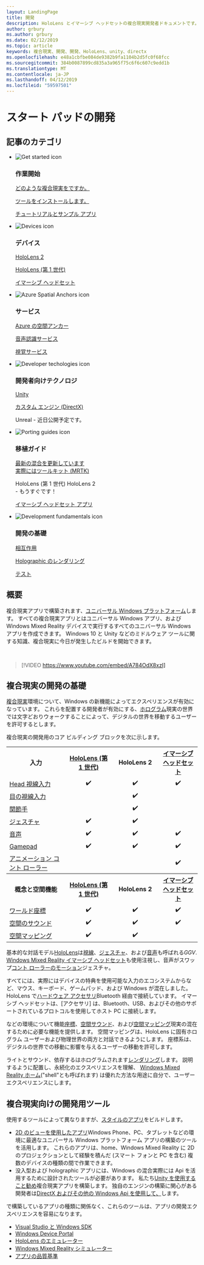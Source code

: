 ```yaml
---
layout: LandingPage
title: 開発
description: HoloLens とイマーシブ ヘッドセットの複合現実開発者ドキュメントです。
author: grbury
ms.author: grbury
ms.date: 02/12/2019
ms.topic: article
keywords: 複合現実、開発、開発、HoloLens、unity、directx
ms.openlocfilehash: e48a1cbfbe084de9382b9fa1104b2d5fc0f68fcc
ms.sourcegitcommit: 384b0087899cd835a3a965f75c6f6c607c9edd1b
ms.translationtype: MT
ms.contentlocale: ja-JP
ms.lasthandoff: 04/12/2019
ms.locfileid: "59597501"
---
```

# <a name="development-launchpad"></a>スタート パッドの開発

## <a name="article-categories"></a>記事のカテゴリ


<ul class="panelContent cardsF">
    <li>
        <div class="cardSize">
            <div class="cardPadding">
                <div class="card">
                    <div class="cardImageOuter">
                        <div class="cardImage">
                            <img src="images/GetStartedIcon.png" alt="Get started icon">
                        </div>
                    </div>
                    <div class="cardText">
                        <h3>作業開始</h3>
                        <p>
                            <a href="mixed-reality.md">どのような複合現実をですか。</a>
                        </p>
                        <p>
                            <a href="install-the-tools.md">ツールをインストールします。</a>
                        </p>
                        <p>
                            <a href="holograms-100.md">チュートリアルとサンプル アプリ</a>
                        </p>
                    </div>
                </div>
            </div>
        </div>
    </li>
        <li>
        <div class="cardSize">
            <div class="cardPadding">
                <div class="card">
                    <div class="cardImageOuter">
                        <div class="cardImage">
                            <img src="images/HoloLens_Icon_120x130.png" alt="Devices icon">
                        </div>
                    </div>
                    <div class="cardText">
                        <h3>デバイス</h3>
                          <p>
                            <a href="https://www.microsoft.com/hololens/hardware" target="_blank">HoloLens 2</a>
                        </p>
                        <p>
                            <a href="hololens-hardware-details.md">HoloLens (第 1 世代)</a>
                        </p>
                        <p>
                            <a href="immersive-headset-hardware-details.md">イマーシブ ヘッドセット</a>
                        </p>
                    </div>
                </div>
            </div>
        </div>
    </li>
    <li>
        <div class="cardSize">
            <div class="cardPadding">
                <div class="card">
                    <div class="cardImageOuter">
                        <div class="cardImage">
                            <img src="images/AzureSpatialAnchors_Icon_120x130.png" alt="Azure Spatial Anchors icon">
                        </div>
                    </div>
                    <div class="cardText">
                        <h3>サービス</h3>
                        <p>
                            <a href="https://docs.microsoft.com/azure/spatial-anchors" target="_blank">Azure の空間アンカー</a>
                        </p>
                        <p>
                            <a href="https://docs.microsoft.com/azure/cognitive-services/speech-service/" target="_blank">音声認識サービス</a>
                        </p>
                        <p>
                            <a href="https://docs.microsoft.com/azure/cognitive-services/computer-vision/" target="_blank">視覚サービス</a>
                        </p>
                    </div>
                </div>
            </div>
        </div>
    </li>
    <li>
        <div class="cardSize">
            <div class="cardPadding">
                <div class="card">
                    <div class="cardImageOuter">
                        <div class="cardImage">
                            <img src="images/Unity_Icon_120x130.png" alt="Developer techologies icon">
                        </div>
                    </div>
                    <div class="cardText">
                        <h3>開発者向けテクノロジ</h3>
                        <p>
                            <a href="unity-development-overview.md">Unity</a>
                        </p>
                        <p>
                            <a href="directx-development-overview.md">カスタム エンジン (DirectX)</a>
                        </p>
                        <p>
Unreal - 近日公開予定です。
                        </p>                
                    </div>
                </div>
            </div>
        </div>
    </li>
    <li>
        <div class="cardSize">
            <div class="cardPadding">
                <div class="card">
                    <div class="cardImageOuter">
                        <div class="cardImage">
                            <img src="images/PortingGuides-icon_120x130.png" alt="Porting guides icon">
                        </div>
                    </div>
                    <div class="cardText">
                        <h3>移植ガイド</h3>
                        <p>
                            <a href="mrtk-porting-guide.md">最新の混合を更新しています<br>実際にはツールキット (MRTK)</a>
                        </p>
                        <p>
HoloLens (第 1 世代) HoloLens 2<br>- もうすぐです！
                        </p>
                        <p>
                            <a href="porting-guides.md">イマーシブ ヘッドセット アプリ</a>
                        </p>
                    </div>
                </div>
            </div>
        </div>
    </li>
    <li>
        <div class="cardSize">
            <div class="cardPadding">
                <div class="card">
                    <div class="cardImageOuter">
                        <div class="cardImage">
                            <img src="images/App_patterns_Icon_120x130.png" alt="Development fundamentals icon">
                        </div>
                    </div>
                    <div class="cardText">
                        <h3>開発の基礎</h3>
                        <p>
                            <a href="Interaction-fundamentals.md">相互作用</a>
                        </p>
                        <p>
                            <a href="rendering.md">Holographic のレンダリング</a>
                        </p>
                         <p>
                            <a href="testing-your-app-on-hololens.md">テスト</a>
                        </p>                    
                    </div>
                </div>
            </div>
        </div>
    </li>    
</ul>

## <a name="overview"></a>概要

複合現実アプリで構築されます、[ユニバーサル Windows プラットフォーム](https://dev.windows.com/getstarted)します。 すべての複合現実アプリとはユニバーサル Windows アプリ、および Windows Mixed Reality デバイスで実行するすべてのユニバーサル Windows アプリを作成できます。 Windows 10 と Unity などのミドルウェア ツールに関する知識、複合現実に今日が発生したビルドを開始できます。

<br>

>[!VIDEO https://www.youtube.com/embed/A784OdX8xzI]

## <a name="basics-of-mixed-reality-development"></a>複合現実の開発の基礎

[複合現実](mixed-reality.md)環境について、Windows の新機能によってエクスペリエンスが有効になっています。 これらを配置する開発者が有効にする、[ホログラム](hologram.md)現実の世界では文字どおりウォークすることによって、デジタルの世界を移動するユーザーを許可するとします。 

複合現実の開発用のコア ビルディング ブロックを次に示します。

<table>
<tr>
<th style="width:175px">入力</th><th style="width:125px; text-align: center;"><a href="hololens-hardware-details.md">HoloLens (第 1 世代)</a></th><th style="width:125px; text-align: center;">HoloLens 2</a></th><th style="width:125px; text-align: center;"> <a href="immersive-headset-hardware-details.md">イマーシブ ヘッドセット</a></th>
</tr><tr>
<td> <a href="gaze.md">Head 視線入力</a></td><td style="text-align: center;">✔️</td><td style="text-align: center;">✔️</td><td style="text-align: center;">✔️</td>
</tr><tr>
<td> <a href="gaze.md">目の視線入力</a></td><td></td><td style="text-align: center;">✔️</td><td></td>
</tr><tr>
 <td> <a href="gestures.md">関節手</a></td><td></td><td style="text-align: center;">✔️</td><td></td>
</tr><tr>
<td> <a href="gestures.md">ジェスチャ</a></td><td style="text-align: center;">✔️</td><td style="text-align: center;">✔️</td><td></td>
</tr><tr>
<td> <a href="voice-input.md">音声</a></td><td style="text-align: center;">✔️</td><td style="text-align: center;">✔️</td><td style="text-align: center;">✔️</td>
</tr><tr>
<td> <a href="hardware-accessories.md">Gamepad</a></td><td style="text-align: center;">✔️</td><td style="text-align: center;">✔️</td><td style="text-align: center;">✔️</td>
</tr><tr>
<td> <a href="motion-controllers.md">アニメーション コント ローラー</a></td><td></td><td></td><td style="text-align: center;">✔️</td>
</tr><tr>
<th style="width:175px">概念と空間機能</th><th style="width:125px; text-align: center;"><a href="hololens-hardware-details.md">HoloLens (第 1 世代)</a></th><th style="width:125px; text-align: center;">HoloLens 2</a></th><th style="width:125px; text-align: center;"> <a href="immersive-headset-hardware-details.md">イマーシブ ヘッドセット</a></th>
</tr><tr>
<td> <a href="coordinate-systems.md">ワールド座標</a></td><td style="text-align: center;">✔️</td><td style="text-align: center;">✔️</td><td style="text-align: center;">✔️</td>
</tr><tr>
<td> <a href="spatial-sound.md">空間のサウンド</a></td><td style="text-align: center;">✔️</td><td style="text-align: center;">✔️</td><td style="text-align: center;">✔️</td>
</tr><tr>
<td> <a href="spatial-mapping.md">空間マッピング</a></td><td style="text-align: center;">✔️</td><td style="text-align: center;">✔️</td><td></td>
</tr>
</table>



基本的な対話モデル[HoloLens](hololens-hardware-details.md)は[視線](gaze.md)、[ジェスチャ](gestures.md)、および[音声](voice-input.md)も呼ばれる*GGV*. [Windows Mixed Reality イマーシブ ヘッドセット](immersive-headset-hardware-details.md)も使用注視し、音声がスワップ[コント ローラーのモーション](motion-controllers.md)ジェスチャ。

すべてには、実際にはデバイスの特典を使用可能な入力のエコシステムからなど、マウス、キーボード、ゲームパッド、および Windows が混在しました。 HoloLens で[ハードウェア アクセサリ](hardware-accessories.md)Bluetooth 経由で接続しています。 イマーシブ ヘッドセットは、[アクセサリ] は、Bluetooth、USB、およびその他のサポートされているプロトコルを使用してホスト PC に接続します。

などの環境について機能[座標](coordinate-systems.md)、[空間サウンド](spatial-sound.md)、および[空間マッピング](spatial-mapping.md)現実の混在するために必要な機能を提供します。 空間マッピングは、HoloLens に固有ホログラム ユーザーおよび物理世界の両方と対話できるようにします。 座標系は、デジタルの世界での移動に影響を与えるユーザーの移動を許可します。

ライトとサウンド、依存するはホログラムされます[レンダリング](rendering.md)します。 説明するように配置し、永続化のエクスペリエンスを理解、 [Windows Mixed Reality ホーム](navigating-the-windows-mixed-reality-home.md)("shell"とも呼ばれます) は優れた方法な用途に自分で、ユーザー エクスペリエンスにします。

## <a name="tools-for-developing-for-mixed-reality"></a>複合現実向けの開発用ツール

使用するツールによって異なりますが、[スタイルのアプリ](app-views.md)をビルドします。
* [2D のビューを使用したアプリ](building-2d-apps.md)Windows Phone、PC、タブレットなどの環境に最適なユニバーサル Windows プラットフォーム アプリの構築のツールを活用します。 これらのアプリは、home、Windows Mixed Reality に 2D のプロジェクションとして経験を積んだ (スマート フォンと PC を含む) 複数のデバイスの種類の間で作業できます。
* 没入型および holographic アプリには、Windows の混合実際には Api を活用するために設計されたツールが必要があります。 私たち[Unity を使用すること勧め](unity-development-overview.md)複合現実アプリを構築します。 独自のエンジンの構築に関心がある開発者は[DirectX およびその他の Windows Api を使用して、](directx-development-overview.md)します。

で構築しているアプリの種類に関係なく、これらのツールは、アプリの開発エクスペリエンスを容易になります。
* [Visual Studio と Windows SDK](using-visual-studio.md)
* [Windows Device Portal](using-the-windows-device-portal.md)
* [HoloLens のエミュレーター](using-the-hololens-emulator.md)
* [Windows Mixed Reality シミュレーター](using-the-windows-mixed-reality-simulator.md)
* [アプリの品質基準](app-quality-criteria.md)

